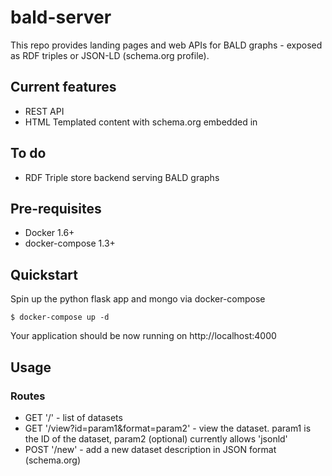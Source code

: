 # bald-server
This repo provides landing pages and web APIs for BALD graphs - exposed as RDF triples or JSON-LD (schema.org profile).

## Current features
* REST API
* HTML Templated content with schema.org embedded in

## To do
* RDF Triple store backend serving BALD graphs


## Pre-requisites
* Docker 1.6+
* docker-compose 1.3+

## Quickstart

Spin up the python flask app and mongo via docker-compose
```
$ docker-compose up -d
```

Your application should be now running on http://localhost:4000

## Usage

### Routes

* GET '/' - list of datasets
* GET '/view?id=param1&format=param2' - view the dataset. param1 is the ID of the dataset, param2 (optional) currently allows 'jsonld'
* POST '/new' - add a new dataset description in JSON format (schema.org)
